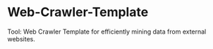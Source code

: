 # Web-Crawler-Template
Tool: Web Crawler Template for efficiently mining data from external websites.
